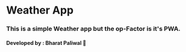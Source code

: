 # Weather App

### This is a simple Weather app but the op-Factor is it's PWA.

#### Developed by : Bharat Paliwal :shushing_face:
